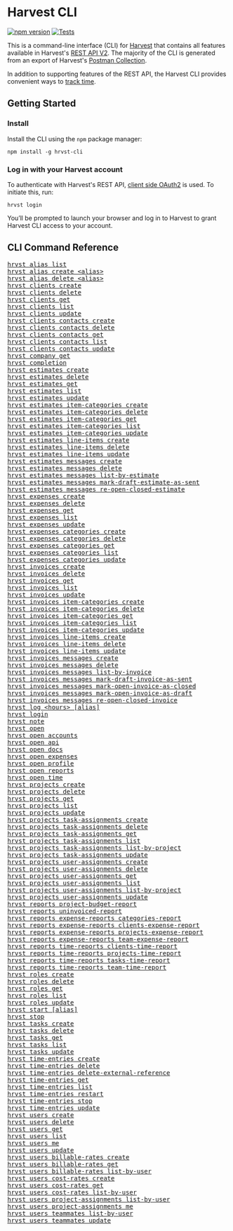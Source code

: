 # Harvest CLI

[![npm version](https://badge.fury.io/js/hrvst-cli.svg)](https://badge.fury.io/js/hrvst-cli)
[![Tests](https://github.com/kgajera/hrvst-cli/actions/workflows/tests.yml/badge.svg)](https://github.com/kgajera/hrvst-cli/actions/workflows/tests.yml)

This is a command-line interface (CLI) for [Harvest](https://www.getharvest.com) that contains all features available in Harvest's [REST API V2](https://help.getharvest.com/api-v2/). The majority of the CLI is generated from an export of Harvest's [Postman Collection](https://help.getharvest.com/api-v2/introduction/overview/postman-collection/).

In addition to supporting features of the REST API, the Harvest CLI provides convenient ways to [track time](/docs/commands/TimeTracking.md).

## Getting Started

### Install

Install the CLI using the `npm` package manager:

```
npm install -g hrvst-cli
```

### Log in with your Harvest account

To authenticate with Harvest's REST API, [client side OAuth2](https://help.getharvest.com/api-v2/authentication-api/authentication/authentication/#for-client-side-applications) is used. To initiate this, run:

```
hrvst login
```

You’ll be prompted to launch your browser and log in to Harvest to grant Harvest CLI access to your account.

## CLI Command Reference

<pre>
<a href="/docs/commands/Alias.md#list-all-aliases">hrvst alias list</a>
<a href="/docs/commands/Alias.md#create-an-alias">hrvst alias create &lt;alias&gt;</a>
<a href="/docs/commands/Alias.md#delete-an-alias">hrvst alias delete &lt;alias&gt;</a>
<a href="/docs/generated-commands/Clients.md#create-a-client">hrvst clients create</a>
<a href="/docs/generated-commands/Clients.md#delete-a-client">hrvst clients delete</a>
<a href="/docs/generated-commands/Clients.md#retrieve-a-specific-client">hrvst clients get</a>
<a href="/docs/generated-commands/Clients.md#list-all-clients">hrvst clients list</a>
<a href="/docs/generated-commands/Clients.md#update-a-client">hrvst clients update</a>
<a href="/docs/generated-commands/clients/Contacts.md#create-a-contact">hrvst clients contacts create</a>
<a href="/docs/generated-commands/clients/Contacts.md#delete-a-contact">hrvst clients contacts delete</a>
<a href="/docs/generated-commands/clients/Contacts.md#retrieve-a-specific-contact">hrvst clients contacts get</a>
<a href="/docs/generated-commands/clients/Contacts.md#list-all-contacts">hrvst clients contacts list</a>
<a href="/docs/generated-commands/clients/Contacts.md#update-a-contact">hrvst clients contacts update</a>
<a href="/docs/generated-commands/Company.md#retrieve-a-company">hrvst company get</a>
<a href="/docs/commands/Completion.md">hrvst completion</a>
<a href="/docs/generated-commands/Estimates.md#create-an-estimate">hrvst estimates create</a>
<a href="/docs/generated-commands/Estimates.md#delete-an-estimate">hrvst estimates delete</a>
<a href="/docs/generated-commands/Estimates.md#retrieve-a-specific-estimate">hrvst estimates get</a>
<a href="/docs/generated-commands/Estimates.md#list-all-estimates">hrvst estimates list</a>
<a href="/docs/generated-commands/Estimates.md#update-an-estimate">hrvst estimates update</a>
<a href="/docs/generated-commands/estimates/ItemCategories.md#create-an-estimate-item-category">hrvst estimates item-categories create</a>
<a href="/docs/generated-commands/estimates/ItemCategories.md#delete-an-estimate-item-category">hrvst estimates item-categories delete</a>
<a href="/docs/generated-commands/estimates/ItemCategories.md#retrieve-a-specific-estimate-item-category">hrvst estimates item-categories get</a>
<a href="/docs/generated-commands/estimates/ItemCategories.md#list-all-estimate-item-categories">hrvst estimates item-categories list</a>
<a href="/docs/generated-commands/estimates/ItemCategories.md#update-an-estimate-item-category">hrvst estimates item-categories update</a>
<a href="/docs/generated-commands/estimates/LineItems.md#create-an-estimate-line-item">hrvst estimates line-items create</a>
<a href="/docs/generated-commands/estimates/LineItems.md#delete-an-invoice-line-item">hrvst estimates line-items delete</a>
<a href="/docs/generated-commands/estimates/LineItems.md#update-an-estimate-line-item">hrvst estimates line-items update</a>
<a href="/docs/generated-commands/estimates/Messages.md#create-an-estimate-message">hrvst estimates messages create</a>
<a href="/docs/generated-commands/estimates/Messages.md#delete-an-estimate-message">hrvst estimates messages delete</a>
<a href="/docs/generated-commands/estimates/Messages.md#list-all-messages-for-an-estimate">hrvst estimates messages list-by-estimate</a>
<a href="/docs/generated-commands/estimates/Messages.md#mark-a-draft-estimate-as-sent">hrvst estimates messages mark-draft-estimate-as-sent</a>
<a href="/docs/generated-commands/estimates/Messages.md#re-open-a-closed-estimate">hrvst estimates messages re-open-closed-estimate</a>
<a href="/docs/generated-commands/Expenses.md#create-an-expense">hrvst expenses create</a>
<a href="/docs/generated-commands/Expenses.md#delete-an-expense">hrvst expenses delete</a>
<a href="/docs/generated-commands/Expenses.md#retrieve-a-specific-expense">hrvst expenses get</a>
<a href="/docs/generated-commands/Expenses.md#list-all-expenses">hrvst expenses list</a>
<a href="/docs/generated-commands/Expenses.md#update-an-expense">hrvst expenses update</a>
<a href="/docs/generated-commands/expenses/Categories.md#create-an-expense-category">hrvst expenses categories create</a>
<a href="/docs/generated-commands/expenses/Categories.md#delete-an-expense-category">hrvst expenses categories delete</a>
<a href="/docs/generated-commands/expenses/Categories.md#retrieve-a-specific-expense-category">hrvst expenses categories get</a>
<a href="/docs/generated-commands/expenses/Categories.md#list-all-expense-categories">hrvst expenses categories list</a>
<a href="/docs/generated-commands/expenses/Categories.md#update-an-expense-category">hrvst expenses categories update</a>
<a href="/docs/generated-commands/Invoices.md#create-a-free-form-invoice">hrvst invoices create</a>
<a href="/docs/generated-commands/Invoices.md#delete-an-invoice">hrvst invoices delete</a>
<a href="/docs/generated-commands/Invoices.md#retrieve-a-specific-invoice">hrvst invoices get</a>
<a href="/docs/generated-commands/Invoices.md#list-all-invoices">hrvst invoices list</a>
<a href="/docs/generated-commands/Invoices.md#update-an-invoice">hrvst invoices update</a>
<a href="/docs/generated-commands/invoices/ItemCategories.md#create-an-invoice-item-category">hrvst invoices item-categories create</a>
<a href="/docs/generated-commands/invoices/ItemCategories.md#delete-an-invoice-item-category">hrvst invoices item-categories delete</a>
<a href="/docs/generated-commands/invoices/ItemCategories.md#retrieve-a-specific-invoice-item-category">hrvst invoices item-categories get</a>
<a href="/docs/generated-commands/invoices/ItemCategories.md#list-all-invoice-item-categories">hrvst invoices item-categories list</a>
<a href="/docs/generated-commands/invoices/ItemCategories.md#update-an-invoice-item-category">hrvst invoices item-categories update</a>
<a href="/docs/generated-commands/invoices/LineItems.md#create-an-invoice-line-item">hrvst invoices line-items create</a>
<a href="/docs/generated-commands/invoices/LineItems.md#delete-an-invoice-line-item">hrvst invoices line-items delete</a>
<a href="/docs/generated-commands/invoices/LineItems.md#update-an-invoice-line-item">hrvst invoices line-items update</a>
<a href="/docs/generated-commands/invoices/Messages.md#create-an-invoice-message">hrvst invoices messages create</a>
<a href="/docs/generated-commands/invoices/Messages.md#delete-an-invoice-message">hrvst invoices messages delete</a>
<a href="/docs/generated-commands/invoices/Messages.md#list-all-messages-for-an-invoice">hrvst invoices messages list-by-invoice</a>
<a href="/docs/generated-commands/invoices/Messages.md#mark-a-draft-invoice-as-sent">hrvst invoices messages mark-draft-invoice-as-sent</a>
<a href="/docs/generated-commands/invoices/Messages.md#mark-an-open-invoice-as-closed">hrvst invoices messages mark-open-invoice-as-closed</a>
<a href="/docs/generated-commands/invoices/Messages.md#mark-an-open-invoice-as-a-draft">hrvst invoices messages mark-open-invoice-as-draft</a>
<a href="/docs/generated-commands/invoices/Messages.md#re-open-a-closed-invoice">hrvst invoices messages re-open-closed-invoice</a>
<a href="/docs/commands/TimeTracking.md#log-time">hrvst log &lt;hours&gt; [alias]</a>
<a href="/docs/commands/Login.md">hrvst login</a>
<a href="/docs/commands/TimeTracking.md#update-notes-for-a-timer">hrvst note</a>
<a href="/docs/commands/Open.md">hrvst open</a>
<a href="/docs/commands/Open.md#accounts">hrvst open accounts</a>
<a href="/docs/commands/Open.md#api-documentation">hrvst open api</a>
<a href="/docs/commands/Open.md#cli-documentation">hrvst open docs</a>
<a href="/docs/commands/Open.md#expenses">hrvst open expenses</a>
<a href="/docs/commands/Open.md#profile">hrvst open profile</a>
<a href="/docs/commands/Open.md#reports">hrvst open reports</a>
<a href="/docs/commands/Open.md#time">hrvst open time</a>
<a href="/docs/generated-commands/Projects.md#create-a-project">hrvst projects create</a>
<a href="/docs/generated-commands/Projects.md#delete-a-project">hrvst projects delete</a>
<a href="/docs/generated-commands/Projects.md#retrieve-a-specific-project">hrvst projects get</a>
<a href="/docs/generated-commands/Projects.md#list-all-projects">hrvst projects list</a>
<a href="/docs/generated-commands/Projects.md#update-a-project">hrvst projects update</a>
<a href="/docs/generated-commands/projects/TaskAssignments.md#create-a-task-assignment">hrvst projects task-assignments create</a>
<a href="/docs/generated-commands/projects/TaskAssignments.md#delete-a-task-assignment">hrvst projects task-assignments delete</a>
<a href="/docs/generated-commands/projects/TaskAssignments.md#retrieve-a-specific-task-assignment">hrvst projects task-assignments get</a>
<a href="/docs/generated-commands/projects/TaskAssignments.md#list-all-task-assignments">hrvst projects task-assignments list</a>
<a href="/docs/generated-commands/projects/TaskAssignments.md#list-task-assignments-for-a-specific-project">hrvst projects task-assignments list-by-project</a>
<a href="/docs/generated-commands/projects/TaskAssignments.md#update-a-task-assignment">hrvst projects task-assignments update</a>
<a href="/docs/generated-commands/projects/UserAssignments.md#create-a-user-assignment">hrvst projects user-assignments create</a>
<a href="/docs/generated-commands/projects/UserAssignments.md#delete-a-user-assignment">hrvst projects user-assignments delete</a>
<a href="/docs/generated-commands/projects/UserAssignments.md#retrieve-a-specific-user-assignment">hrvst projects user-assignments get</a>
<a href="/docs/generated-commands/projects/UserAssignments.md#list-all-user-assignments">hrvst projects user-assignments list</a>
<a href="/docs/generated-commands/projects/UserAssignments.md#list-user-assignments-for-a-specific-project">hrvst projects user-assignments list-by-project</a>
<a href="/docs/generated-commands/projects/UserAssignments.md#update-a-user-assignment">hrvst projects user-assignments update</a>
<a href="/docs/generated-commands/Reports.md#project-budget-report">hrvst reports project-budget-report</a>
<a href="/docs/generated-commands/Reports.md#uninvoiced-report">hrvst reports uninvoiced-report</a>
<a href="/docs/generated-commands/reports/ExpenseReports.md#expense-categories-report">hrvst reports expense-reports categories-report</a>
<a href="/docs/generated-commands/reports/ExpenseReports.md#clients-expense-report">hrvst reports expense-reports clients-expense-report</a>
<a href="/docs/generated-commands/reports/ExpenseReports.md#projects-expense-report">hrvst reports expense-reports projects-expense-report</a>
<a href="/docs/generated-commands/reports/ExpenseReports.md#team-expense-report">hrvst reports expense-reports team-expense-report</a>
<a href="/docs/generated-commands/reports/TimeReports.md#clients-time-report">hrvst reports time-reports clients-time-report</a>
<a href="/docs/generated-commands/reports/TimeReports.md#projects-time-report">hrvst reports time-reports projects-time-report</a>
<a href="/docs/generated-commands/reports/TimeReports.md#tasks-time-report">hrvst reports time-reports tasks-time-report</a>
<a href="/docs/generated-commands/reports/TimeReports.md#team-time-report">hrvst reports time-reports team-time-report</a>
<a href="/docs/generated-commands/Roles.md#create-a-role">hrvst roles create</a>
<a href="/docs/generated-commands/Roles.md#delete-a-role">hrvst roles delete</a>
<a href="/docs/generated-commands/Roles.md#retrieve-a-specific-role">hrvst roles get</a>
<a href="/docs/generated-commands/Roles.md#list-all-roles">hrvst roles list</a>
<a href="/docs/generated-commands/Roles.md#update-a-role">hrvst roles update</a>
<a href="/docs/commands/TimeTracking.md#start-a-timer">hrvst start [alias]</a>
<a href="/docs/commands/TimeTracking.md#stop-a-timer">hrvst stop</a>
<a href="/docs/generated-commands/Tasks.md#create-a-task">hrvst tasks create</a>
<a href="/docs/generated-commands/Tasks.md#delete-a-task">hrvst tasks delete</a>
<a href="/docs/generated-commands/Tasks.md#retrieve-a-specific-task">hrvst tasks get</a>
<a href="/docs/generated-commands/Tasks.md#list-all-tasks">hrvst tasks list</a>
<a href="/docs/generated-commands/Tasks.md#update-a-task">hrvst tasks update</a>
<a href="/docs/generated-commands/TimeEntries.md#create-a-time-entry-via-start-and-end-time">hrvst time-entries create</a>
<a href="/docs/generated-commands/TimeEntries.md#delete-a-time-entry">hrvst time-entries delete</a>
<a href="/docs/generated-commands/TimeEntries.md#delete-a-time-entrys-external-reference">hrvst time-entries delete-external-reference</a>
<a href="/docs/generated-commands/TimeEntries.md#retrieve-a-specific-time-entry">hrvst time-entries get</a>
<a href="/docs/generated-commands/TimeEntries.md#list-all-time-entries">hrvst time-entries list</a>
<a href="/docs/generated-commands/TimeEntries.md#restart-a-stopped-time-entry">hrvst time-entries restart</a>
<a href="/docs/generated-commands/TimeEntries.md#stop-a-running-time-entry">hrvst time-entries stop</a>
<a href="/docs/generated-commands/TimeEntries.md#update-a-time-entry">hrvst time-entries update</a>
<a href="/docs/generated-commands/Users.md#create-a-user">hrvst users create</a>
<a href="/docs/generated-commands/Users.md#delete-a-user">hrvst users delete</a>
<a href="/docs/generated-commands/Users.md#retrieve-a-specific-user">hrvst users get</a>
<a href="/docs/generated-commands/Users.md#list-all-users">hrvst users list</a>
<a href="/docs/generated-commands/Users.md#retrieve-the-currently-authenticated-user">hrvst users me</a>
<a href="/docs/generated-commands/Users.md#update-a-user">hrvst users update</a>
<a href="/docs/generated-commands/users/BillableRates.md#create-a-billable-rate">hrvst users billable-rates create</a>
<a href="/docs/generated-commands/users/BillableRates.md#retrieve-a-specific-billable-rate">hrvst users billable-rates get</a>
<a href="/docs/generated-commands/users/BillableRates.md#list-all-billable-rates-for-a-specific-user">hrvst users billable-rates list-by-user</a>
<a href="/docs/generated-commands/users/CostRates.md#create-a-cost-rate">hrvst users cost-rates create</a>
<a href="/docs/generated-commands/users/CostRates.md#retrieve-a-specific-cost-rate">hrvst users cost-rates get</a>
<a href="/docs/generated-commands/users/CostRates.md#list-all-cost-rates-for-a-specific-user">hrvst users cost-rates list-by-user</a>
<a href="/docs/generated-commands/users/ProjectAssignments.md#list-active-project-assignments">hrvst users project-assignments list-by-user</a>
<a href="/docs/generated-commands/users/ProjectAssignments.md#list-active-project-assignments-for-the-currently-authenticated-user">hrvst users project-assignments me</a>
<a href="/docs/generated-commands/users/Teammates.md#list-all-assigned-teammates">hrvst users teammates list-by-user</a>
<a href="/docs/generated-commands/users/Teammates.md#update-a-users-assigned-teammates">hrvst users teammates update</a>
</pre>
